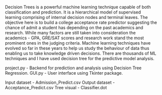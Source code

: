 Decision Trees is a powerful machine learning technique capable of both classification and prediction. It is a hierarchical model of supervised learning comprising of internal decision nodes and terminal leaves.
The objective here is to build a college acceptance rate predictor suggesting the chance of admit a student has depending on the past academics and research. While many factors are still taken into consideration the academics - GPA, GRE/SAT scores and research work stand the most prominent ones in the judging criteria.
Machine learning techniques have evolved so far in these years to help us study the behaviour of data thus enabling us to take knowledge driven decisions. There are thousands of ML techniques and I have used decision tree for the predictive model analysis.

project.py - Backend for prediction and analysis using Decision Tree Regression.
GUI.py - User interface using Tkinter package.

Input dataset - Admission_Predict.csv
Output dataset - Acceptance_Predict.csv
Tree visual - Classifier.dot
